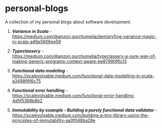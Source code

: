# personal-blogs
A collection of my personal blogs about software development.

1) ***Variance in Scala*** - https://medium.com/@anzori.gurchumelia/demistyfing-variance-magic-in-scala-a46e5606ee59 

2) ***Typeclassery*** - https://medium.com/@anzori.gurchumelia/typeclassery-a-sure-way-of-making-generic-programs-context-aware-be87990f6c13

3) ***Functional data modeling*** - https://scalevolvable.medium.com/functional-data-modelling-in-scala-a3498f4f6c75

4) ***Functional error handling*** - https://scalevolvable.medium.com/functional-error-handling-4d5f5368b8b2

5) ***Immutability by example - Building a purely functional data validator*** - https://scalevolvable.medium.com/building-a-tiny-library-using-the-principles-of-immutability-aa0f048ba28e

